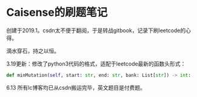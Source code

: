 # Caisense的刷题笔记

创建于2019.1。csdn太不便于翻阅，于是转战gitbook，记录下刷leetcode的心得。

滴水穿石，持之以恒。

3.19更新：修改了python3代码的格式，适配于leetcode最新的函数头形式：

```python
def minMutation(self, start: str, end: str, bank: List[str]) -> int:
```

6.13 所有lc博客均已从csdn搬运完毕，英文题目是付费题。


